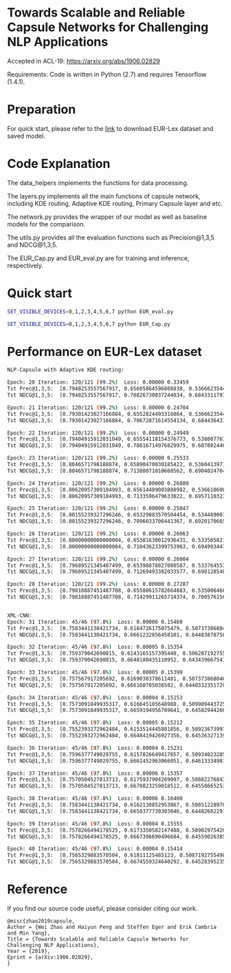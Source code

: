 # Towards Scalable and Reliable Capsule Networks for Challenging NLP Applications

Accepted in ACL-19: https://arxiv.org/abs/1906.02829

Requirements: Code is written in Python (2.7) and requires Tensorflow (1.4.1).

# Preparation
For quick start, please refer to the [link](https://drive.google.com/open?id=1gPYAMyYo4YLrmx_Egc9wjCqzWx15D7U8) to download EUR-Lex dataset and saved model.

# Code Explanation 
The data_helpers implements the functions for data processing.

The layers.py implements all the main functions of capsule network, including KDE routing, Adaptive KDE routing, Primary Capsule layer and etc.

The network.py provides the wrapper of our model as well as baseline models for the comparison.

The utils.py provides all the evaluation functions such as Precision@1,3,5 and NDCG@1,3,5.

The EUR_Cap.py and EUR_eval.py are for training and inference, respectively.
# Quick start

```bash
SET_VISIBLE_DEVICES=0,1,2,3,4,5,6,7 python EUR_eval.py

SET_VISIBLE_DEVICES=0,1,2,3,4,5,6,7 python EUR_Cap.py
```

# Performance on EUR-Lex dataset

```bash
NLP-Capsule with Adaptive KDE routing:

Epoch: 20 Iteration: 120/121 (99.2%)  Loss: 0.00000 0.33459
Tst Prec@1,3,5:  [0.7948253557567917, 0.65605864596808838, 0.53666235446312649]  
Tst NDCG@1,3,5:  [0.7948253557567917, 0.70826730037244034, 0.6843311797551882]

Epoch: 21 Iteration: 120/121 (99.2%)  Loss: 0.00000 0.24704
Tst Prec@1,3,5:  [0.79301423027166884, 0.6552824493316064, 0.53666235446312793]  
Tst NDCG@1,3,5:  [0.79301423027166884, 0.70672871614554134, 0.68443643153244704]

Epoch: 22 Iteration: 120/121 (99.2%)  Loss: 0.00000 0.24949
Tst Prec@1,3,5:  [0.79404915912031049, 0.65554118154376773, 0.53800776196636135] 
Tst NDCG@1,3,5:  [0.79404915912031049, 0.70816714976829975, 0.68780244631961929]

Epoch: 23 Iteration: 120/121 (99.2%)  Loss: 0.00000 0.25533
Tst Prec@1,3,5:  [0.8046571798188874, 0.65890470030185422, 0.53604139715394228]  
Tst NDCG@1,3,5:  [0.8046571798188874, 0.71380071010660562, 0.69040247647419262]

Epoch: 24 Iteration: 120/121 (99.2%)  Loss: 0.00000 0.26880
Tst Prec@1,3,5:  [0.80620957309184993, 0.65614489003880982, 0.53661060802069527]  
Tst NDCG@1,3,5:  [0.80620957309184993, 0.7133596479633022, 0.69571103238443532]

Epoch: 25 Iteration: 120/121 (99.2%)  Loss: 0.00000 0.25847
Tst Prec@1,3,5:  [0.80155239327296246, 0.65329883570504454, 0.53448900388098108]  
Tst NDCG@1,3,5:  [0.80155239327296246, 0.7096033706441367, 0.69201706652281636]

Epoch: 26 Iteration: 120/121 (99.2%)  Loss: 0.00000 0.26063
Tst Prec@1,3,5:  [0.80000000000000004, 0.65381630012936431, 0.53350582147477121]  
Tst NDCG@1,3,5:  [0.80000000000000004, 0.71043623399753963, 0.69499344732549306]

Epoch: 27 Iteration: 120/121 (99.2%)  Loss: 0.00000 0.26004
Tst Prec@1,3,5:  [0.79689521345407499, 0.65398878827080587, 0.53376455368693132]  
Tst NDCG@1,3,5:  [0.79689521345407499, 0.71269493382033577, 0.69812854866301688]

Epoch: 28 Iteration: 120/121 (99.2%)  Loss: 0.00000 0.27287
Tst Prec@1,3,5:  [0.79818887451487708, 0.65588615782664883, 0.53500646830530163]  
Tst NDCG@1,3,5:  [0.79818887451487708, 0.71429911265714374, 0.70057615675866636]


XML-CNN:
Epoch: 31 Iteration: 45/46 (97.8%)  Loss: 0.00006 0.15460
Tst Prec@1,3,5:  [0.7583441138421734, 0.6164726175075479, 0.5073738680465716]  
Tst NDCG@1,3,5:  [0.7583441138421734, 0.6661232856458101, 0.644838787586548]

Epoch: 32 Iteration: 45/46 (97.8%)  Loss: 0.00005 0.15354
Tst Prec@1,3,5:  [0.759379042690815, 0.6143165157395448, 0.5062871927554978]  
Tst NDCG@1,3,5:  [0.759379042690815, 0.6648180435110952, 0.6434396675410785]

Epoch: 33 Iteration: 45/46 (97.8%)  Loss: 0.00005 0.15399
Tst Prec@1,3,5:  [0.757567917205692, 0.6169038378611481, 0.507373868046571]  
Tst NDCG@1,3,5:  [0.757567917205692, 0.666160785036582, 0.6440332351720106]

Epoch: 34 Iteration: 45/46 (97.8%)  Loss: 0.00004 0.15153
Tst Prec@1,3,5:  [0.7573091849935317, 0.616645105648988, 0.5099094437257432]  
Tst NDCG@1,3,5:  [0.7573091849935317, 0.6659194956789641, 0.6458294426678642]

Epoch: 35 Iteration: 45/46 (97.8%)  Loss: 0.00005 0.15212
Tst Prec@1,3,5:  [0.7552393272962484, 0.6153514445881856, 0.5092367399741262]  
Tst NDCG@1,3,5:  [0.7552393272962484, 0.6648419426927356, 0.6453632713906606]

Epoch: 36 Iteration: 45/46 (97.8%)  Loss: 0.00004 0.15231
Tst Prec@1,3,5:  [0.7596377749029755, 0.6157826649417857, 0.5093402328589907]  
Tst NDCG@1,3,5:  [0.7596377749029755, 0.6661452963066051, 0.646133349811576]

Epoch: 37 Iteration: 45/46 (97.8%)  Loss: 0.00006 0.15357
Tst Prec@1,3,5:  [0.7570504527813713, 0.6175937904269097, 0.5088227684346699]  
Tst NDCG@1,3,5:  [0.7570504527813713, 0.6670823259018512, 0.6455866525334287]

Epoch: 38 Iteration: 45/46 (97.8%)  Loss: 0.00006 0.16400
Tst Prec@1,3,5:  [0.7583441138421734, 0.6162138852953867, 0.5085122897800777]  
Tst NDCG@1,3,5:  [0.7583441138421734, 0.6658377730303046, 0.6448260229129755]

Epoch: 39 Iteration: 45/46 (97.8%)  Loss: 0.00004 0.15555
Tst Prec@1,3,5:  [0.7578266494178525, 0.6173350582147488, 0.509029754204398]  
Tst NDCG@1,3,5:  [0.7578266494178525, 0.6667396690496684, 0.645590263852396]

Epoch: 40 Iteration: 45/46 (97.8%)  Loss: 0.00004 0.15414
Tst Prec@1,3,5:  [0.7565329883570504, 0.61811125485123, 0.5087192755498058]  
Tst NDCG@1,3,5:  [0.7565329883570504, 0.6674559324640292, 0.6452839523583206]

```

# Reference
If you find our source code useful, please consider citing our work.
```
@misc{zhao2019capsule,
Author = {Wei Zhao and Haiyun Peng and Steffen Eger and Erik Cambria and Min Yang},
Title = {Towards Scalable and Reliable Capsule Networks for Challenging NLP Applications},
Year = {2019},
Eprint = {arXiv:1906.02829},
}
```
